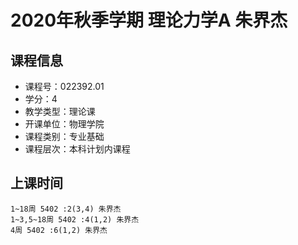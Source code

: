 # 2020年秋季学期 理论力学A 朱界杰






## 课程信息

- 课程号：022392.01
- 学分：4
- 教学类型：理论课
- 开课单位：物理学院
- 课程类别：专业基础
- 课程层次：本科计划内课程

## 上课时间

```
1~18周 5402 :2(3,4) 朱界杰
1~3,5~18周 5402 :4(1,2) 朱界杰
4周 5402 :6(1,2) 朱界杰
```

